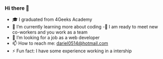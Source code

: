 ### Hi there 👋
- :mortar_board: I graduated from 4Geeks Academy
- 🌱 I’m currently learning more about coding
-:busts_in_silhouette: I am ready to meet new co-workers and you work as a team
- :office: I’m looking for a job as a web developer
- 📫 How to reach me: dariel0514@hotmail.com
- ⚡ Fun fact: I have some experience working in a intership
